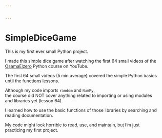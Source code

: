 ```yaml
---


---
```


<h1 id="simpledicegame">SimpleDiceGame</h1>
<p>This is my first ever small Python project.</p>
<p>I made this simple dice game after watching the first 64 small videos of the <a href="https://github.com/OsamaElzero">OsamaElzero</a> Python course on YouTube.</p>
<p>The first 64 small videos (5 min average) covered the simple Python basics until the functions lessons.</p>
<p>Although my code imports <code>random</code> and <code>NumPy</code>,<br>
the course did NOT cover anything related to importing or using modules and libraries yet (lesson 64).</p>
<p>I learned how to use the basic functions of those libraries by searching and reading documentation.</p>
<p>My code might look horrible to read, use, and maintain, but I’m just practicing my first project.</p>

